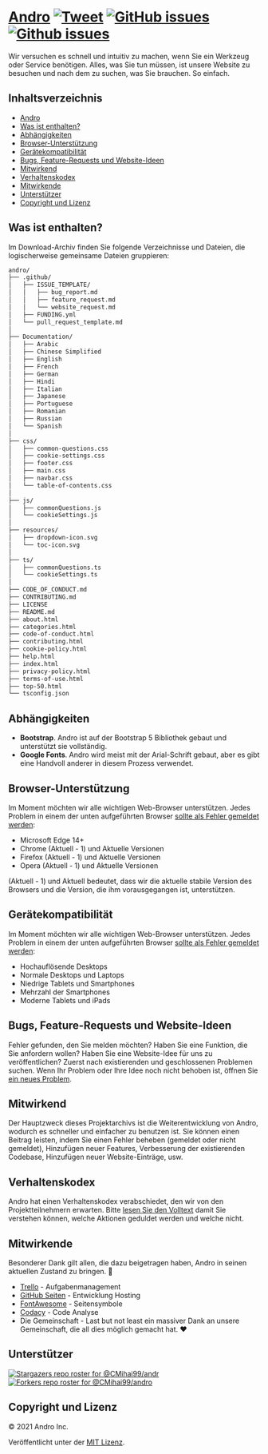 # <a href="https://cmihai99.github.io/andro" target="_blank" id="andro">Andro</a> [![Tweet](https://img.shields.io/twitter/url/http/shields.io.svg?style=social)](https://twitter.com/intent/tweet?text=Find%20over%20100%20new%20and%20exciting%20websites%20at&url=http://cmihai99.github.io/andro&via=androteamfaq&hashtags=andro,webdevelopment,website,websitefinder,developers) [![GitHub issues](https://img.shields.io/github/issues/CMihai99/andro)](https://github.com/CMihai99/andro/issues) [![Github issues](https://img.shields.io/github/issues-closed/CMihai99/andro)](https://github.com/CMihai99/andro/issues?q=is%3Aissue+is%3Aclosed)

Wir versuchen es schnell und intuitiv zu machen, wenn Sie ein Werkzeug oder Service benötigen. Alles, was Sie tun müssen, ist unsere Website zu besuchen und nach dem zu suchen, was Sie brauchen. So einfach.

## Inhaltsverzeichnis

- [Andro](#andro)
- [Was ist enthalten?](#whats-included)
- [Abhängigkeiten](#dependencies)
- [Browser-Unterstützung](#browser-support)
- [Gerätekompatibilität](#device-compatibility)
- [Bugs, Feature-Requests und Website-Ideen](#bugs-and-requests)
- [Mitwirkend](#contributing)
- [Verhaltenskodex](#code-of-conduct)
- [Mitwirkende](#contributors)
- [Unterstützer](#supporters)
- [Copyright und Lizenz](#copyright-and-license)

<a id="whats-included"><h2>Was ist enthalten?</h2></a>

Im Download-Archiv finden Sie folgende Verzeichnisse und Dateien, die logischerweise gemeinsame Dateien gruppieren:

```sh
andro/
├── .github/
│   ├── ISSUE_TEMPLATE/
│   │   ├── bug_report.md
│   │   ├── feature_request.md
│   │   └── website_request.md
│   ├── FUNDING.yml
│   └── pull_request_template.md
│
├── Documentation/
│   ├── Arabic
│   ├── Chinese Simplified
│   ├── English
│   ├── French
│   ├── German
│   ├── Hindi
│   ├── Italian
│   ├── Japanese
│   ├── Portuguese
│   ├── Romanian
│   ├── Russian
│   └── Spanish
│
├── css/
│   ├── common-questions.css
│   ├── cookie-settings.css
│   ├── footer.css
│   ├── main.css
│   ├── navbar.css
│   └── table-of-contents.css
│
├── js/
│   ├── commonQuestions.js
│   └── cookieSettings.js
│
├── resources/
│   ├── dropdown-icon.svg
│   └── toc-icon.svg
│
├── ts/
│   ├── commonQuestions.ts
│   └── cookieSettings.ts
│
├── CODE_OF_CONDUCT.md
├── CONTRIBUTING.md
├── LICENSE
├── README.md
├── about.html
├── categories.html
├── code-of-conduct.html
├── contributing.html
├── cookie-policy.html
├── help.html
├── index.html
├── privacy-policy.html
├── terms-of-use.html
├── top-50.html
└── tsconfig.json
```

<a id="dependencies"><h2>Abhängigkeiten</h2></a>

- **Bootstrap**. Andro ist auf der Bootstrap 5 Bibliothek gebaut und unterstützt sie vollständig.
- **Google Fonts**. Andro wird meist mit der Arial-Schrift gebaut, aber es gibt eine Handvoll anderer in diesem Prozess verwendet.

<a id="browser-support"><h2>Browser-Unterstützung</h2></a>

Im Moment möchten wir alle wichtigen Web-Browser unterstützen. Jedes Problem in einem der unten aufgeführten Browser <a href="https://github.com/CMihai99/andro/issues/new?assignees=&labels=bug&template=bug_report.md&title=%5BBug%5D" target="_blank">sollte als Fehler gemeldet werden</a>:

- Microsoft Edge 14+
- Chrome (Aktuell - 1) und Aktuelle Versionen
- Firefox (Aktuell - 1) und Aktuelle Versionen
- Opera (Aktuell - 1) und Aktuelle Versionen

(Aktuell - 1) und Aktuell bedeutet, dass wir die aktuelle stabile Version des Browsers und die Version, die ihm vorausgegangen ist, unterstützen.

<a id="device-compatibility"><h2>Gerätekompatibilität</h2></a>

Im Moment möchten wir alle wichtigen Web-Browser unterstützen. Jedes Problem in einem der unten aufgeführten Browser <a href="https://github.com/CMihai99/andro/issues/new?assignees=&labels=bug&template=bug_report.md&title=%5BBug%5D" target="_blank">sollte als Fehler gemeldet werden</a>:

- Hochauflösende Desktops
- Normale Desktops und Laptops
- Niedrige Tablets und Smartphones
- Mehrzahl der Smartphones
- Moderne Tablets und iPads

<a id="bugs-and-requests"><h2>Bugs, Feature-Requests und Website-Ideen</h2></a>

Fehler gefunden, den Sie melden möchten? Haben Sie eine Funktion, die Sie anfordern wollen? Haben Sie eine Website-Idee für uns zu veröffentlichen? Zuerst nach existierenden und geschlossenen Problemen suchen. Wenn Ihr Problem oder Ihre Idee noch nicht behoben ist, öffnen Sie [ein neues Problem](https://github.com/CMihai99/andro/issues/new/choose).

<a id="contributing"><h2>Mitwirkend</h2></a>

Der Hauptzweck dieses Projektarchivs ist die Weiterentwicklung von Andro, wodurch es schneller und einfacher zu benutzen ist. Sie können einen Beitrag leisten, indem Sie einen Fehler beheben (gemeldet oder nicht gemeldet), Hinzufügen neuer Features, Verbesserung der existierenden Codebase, Hinzufügen neuer Website-Einträge, usw.

<a id="code-of-conduct"><h2>Verhaltenskodex</h2></a>

Andro hat einen Verhaltenskodex verabschiedet, den wir von den Projektteilnehmern erwarten. Bitte [lesen Sie den Volltext](https://cmihai99.github.io/andro/code-of-conduct.html) damit Sie verstehen können, welche Aktionen geduldet werden und welche nicht.

<a id="contributors"><h2>Mitwirkende</h2></a>

Besonderer Dank gilt allen, die dazu beigetragen haben, Andro in seinen aktuellen Zustand zu bringen. 👏

- [Trello](https://www.trello.com/) - Aufgabenmanagement
- [GitHub Seiten](https://pages.github.com/) - Entwicklung Hosting
- [FontAwesome](https://www.fontawesome.com/) - Seitensymbole
- [Codacy](https://www.codacy.com/) - Code Analyse
- Die Gemeinschaft - Last but not least ein massiver Dank an unsere Gemeinschaft, die all dies möglich gemacht hat. ♥

<a id="supporters"><h2>Unterstützer</h2></a>

[![Stargazers repo roster for @CMihai99/andr](https://reporoster.com/stars/CMihai99/andro)](https://github.com/CMihai99/andro/stargazers) [![Forkers repo roster for @CMihai99/andro](https://reporoster.com/forks/CMihai99/andro)](https://github.com/CMihai99/andro/network/members)

<a id="copyright-and-license"><h2>Copyright und Lizenz</h2></a>

© 2021 Andro Inc.

Veröffentlicht unter der [MIT Lizenz](LICENSE).
